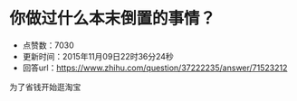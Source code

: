 # 你做过什么本末倒置的事情？
- 点赞数：7030
- 更新时间：2015年11月09日22时36分24秒
- 回答url：https://www.zhihu.com/question/37222235/answer/71523212
<body>
 <p data-pid="PlAvKA8V">为了省钱开始逛淘宝</p>
</body>